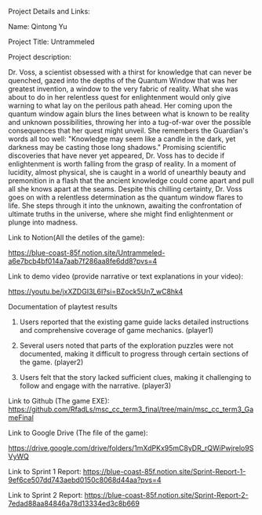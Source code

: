 Project Details and Links:

Name: Qintong Yu

Project Title: Untrammeled

Project description:

Dr. Voss, a scientist obsessed with a thirst for knowledge that can never be quenched, gazed into the depths of the Quantum Window that was her greatest invention, a window to the very fabric of reality. What she was about to do in her relentless quest for enlightenment would only give warning to what lay on the perilous path ahead. Her coming upon the quantum window again blurs the lines between what is known to be reality and unknown possibilities, throwing her into a tug-of-war over the possible consequences that her quest might unveil. She remembers the Guardian's words all too well: "Knowledge may seem like a candle in the dark, yet darkness may be casting those long shadows." Promising scientific discoveries that have never yet appeared, Dr. Voss has to decide if enlightenment is worth falling from the grasp of reality. In a moment of lucidity, almost physical, she is caught in a world of unearthly beauty and premonition in a flash that the ancient knowledge could come apart and pull all she knows apart at the seams. Despite this chilling certainty, Dr. Voss goes on with a relentless determination as the quantum window flares to life. She steps through it into the unknown, awaiting the confrontation of ultimate truths in the universe, where she might find enlightenment or plunge into madness.

  
Link to Notion(All the detiles of the game): 

https://blue-coast-85f.notion.site/Untrammeled-a6e7bcb4bf014a7aab7f286aa8fe6dd8?pvs=4
 

Link to demo video (provide narrative or text explanations in your video):

https://youtu.be/jxXZDGI3L6I?si=BZock5Un7_wC8hk4

Documentation of playtest results 

1.	Users reported that the existing game guide lacks detailed instructions and comprehensive coverage of game mechanics. (player1)

2.	Several users noted that parts of the exploration puzzles were not documented, making it difficult to progress through certain sections of the game. (player2)

3.	Users felt that the story lacked sufficient clues, making it challenging to follow and engage with the narrative. (player3)


Link to Github (The game EXE):
https://github.com/RfadLs/msc_cc_term3_final/tree/main/msc_cc_term3_GameFinal

Link to Google Drive (The file of the game):

https://drive.google.com/drive/folders/1mXdPKx95mC8yDR_rQWiPwjrelo9SVyWQ

Link to Sprint 1 Report: 
https://blue-coast-85f.notion.site/Sprint-Report-1-9ef6ce507dd743aebd0150c8068d44aa?pvs=4

Link to Sprint 2 Report: 
https://blue-coast-85f.notion.site/Sprint-Report-2-7edad88aa84846a78d13334ed3c8b669
